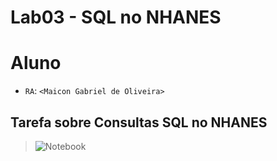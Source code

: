 # Lab03 - SQL no NHANES

# Aluno
* `RA`: `<Maicon Gabriel de Oliveira>`

## Tarefa sobre Consultas SQL no NHANES

> ![Notebook](notebook/lab03-nhanes.ipynb)
